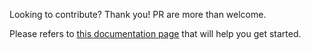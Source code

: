 Looking to contribute? Thank you! PR are more than welcome.

Please refers to [this documentation page](https://docs.keycloakify.dev/contributing) that will help you get started.
